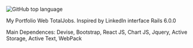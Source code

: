 ![GitHub top language](https://img.shields.io/github/languages/top/zhivou/my_portfolio?style=for-the-badge)


My Portfolio Web TotalJobs.
Inspired by LinkedIn interface
Rails 6.0.0

Main Dependences:
Devise,
Bootstrap,
React JS,
Chart JS,
Jquery,
Active Storage,
Active Text,
WebPack
